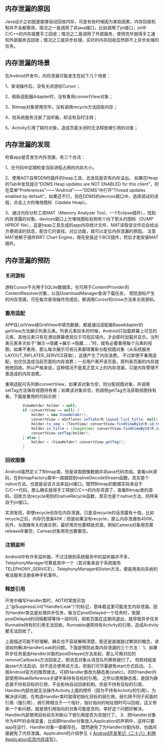 ## 内存泄漏的原因

Java设计之初就是能够自动回收内存，可是有些时候因为某些因素，内存回收机制并不会都奏效。情况之一是调用了非java接口，比如调用了jni接口，jni中C/C++的内存就要手工回收；情况之二是调用了外部服务，使用完毕就得手工通知外部服务去回收；情况之三是异步处理，实时的内存回收显然顾不上异步处理的任务。

## 内存泄漏的场景

在Android开发中，内存泄漏可能发生在如下几个场景： 

 1、查询操作后，没有关闭游标Cursor； 

2、刷新适配器Adapter时，没有重用convertView对象； 

3、Bitmap对象使用完毕，没有调用recycle方法回收内存； 

 4、给系统服务注册了监听器，却没有及时注销； 

 5、Activity引用了耗时对象，造成页面关闭时无法释放被引用的对象； 

## 内存泄漏的发现

检查app是否发生内存泄漏，有三个办法： 

 1、在代码中定期检查当前进程占用的内存大小。 

 2、使用ADT自带DDMS插件的heap工具，去发现是否有内存溢出。 
 如果在Heap的Tab中发现提示“DDMS Heap updates are NOT ENABLED for this  client”，则在菜单“Preferences”——“Android”——“DDMS”中打开“Thread updates enabled  by default”。如果还不行，则在DDMS的devices窗口中，选择调试的进程，点击上方的堆栈图标（Update Heap）。 

 3、通过内存分析工具MAT（Memory Analyzer  Tool，一个Eclipse插件），找到内存泄露的对象。devices窗口上方堆栈图标右侧有个向下箭头的图标（DUMP HPROF  file），这是heap工具生成的app内存统计文件，MAT读取该文件后会给出方便阅读的信息，配合它的查找、对比功能，就可以定位内存泄漏的原因。 
 注意MAT依赖于插件BIRT Chart Engine，得先安装这个BCE插件，然后才能安装MAT插件。

## 内存泄漏的预防

### 关闭游标

游标Cursor不光用于SQLite数据库，也可用于ContentProvider的ContentResolver对象，以及DownloadManager查询下载任务，
 预防游标产生的内存泄漏，可在每次查询操作完成后，都调用Cursor的close方法来关闭游标。

### 重用适配

APP往ListView或GridView中填充数据，都是通过适配器BaseAdapter的getView方法展示列表元素。列表元素较多的时候，Android只加载屏幕上可见的元素，其他元素只有在滑动屏幕使其位于可视区域内，才会即时加载并显示。当列表元素多次处于“展示->隐藏->展示->隐藏……”时，就有必要重用每个元素的视图，如果不重用，那么每次展示可视元素都得重新分配视图对象（从系统服务LAYOUT_INFLATER_SERVICE获取），这便产生了内存浪费。 
 不过即使不重用适配，也仅仅造成当前页面的内存浪费；一旦用户离开该页面，原列表页面的内存就统统回收。所以严格来说，这种情况不是真正意义上的内存泄漏，只是内存管理不善造成的内存浪费。

 重用适配可先判断convertView，如果该对象为空，则分配视图对象，并调用setTag方法保存视图持有者；如果该对象非空，则调用getTag方法获取视图持有者。下面是重用的代码示例：

``` java
		ViewHolder holder = null;
		if (convertView == null) {
			holder = new ViewHolder();
			convertView = mInflater.inflate(R.layout.list_title, null);
			holder.tv_seq = (TextView) convertView.findViewById(R.id.tv_seq);
			holder.iv_title = (ImageView) convertView.findViewById(R.id.iv_title);
			convertView.setTag(holder);
		} else {
			holder = (ViewHolder) convertView.getTag();
		}
```

### 回收图像

Android虽然定义了Bitmap类，但是读取图像数据并非java代码完成。查看sdk源码，在BitmapFactory类中一路跟踪到nativeDecodeStream函数，其实是个native方法，也就是说该方法来自jni接口。既然Bitmap的数据实际来自于C/C++代码，那么确实就得手工释放C/C++的内存资源了。查看Bitmap类的源码，回收方法recycle用到的nativeRecycle函数，其实也是个native方法，同样来自于jni接口。 


  实测发现，即使recycle也存在内存泄漏，只是没recycle的话泄露有十倍。比如recycle之后，内存仍泄漏40K；但是如果没有recycle，那么内存泄漏有400K。另外，与图像有关的类实例，最好用完也要释放资源。例如Camera对象用完需release并置空，Canvas对象用完也要置空。

### 注销监听

Android中有许多监听器，不过注册到系统服务中的监听器并不多，TelephonyManager可算是其中一个（其对象来自于系统服务TELEPHONY_SERVICE）。TelephonyManager的listen方法，便是用来向系统的电话服务注册各种手机事件。

### 释放引用

开发中编写Handler类时，ADT时常提示加上“@SuppressLint("HandlerLeak")”的标记，意味着这里可能发生内存泄漏。因为Handler类总是处理异步任务，每当它postDelayed一个任务时，依据postDelayed的间隔都得等待一段时间，倘若页面在这期间退出，就导致异步任务Runnable持有的引用无法回收，Runnable通常持有Activity的引用，造成Activity都无法回收了。 


 上面描述可能不好理解，确实也不容易解释清楚，那还是直接跳过繁琐的概念，讲讲如何解决HandlerLeak的问题。下面是预防此类内存泄漏的三个方法： 
 1、如果异步任务是由Handler对象的postDelayed方法发起，那么可用对应的removeCallbacks方法回收之，把消息对象从消息队列移除就行了。 
 但若线程是由start方法启动，则不适合使用该方法，但我们可尽量避免start方式启动。 
 2、按Android官方的推荐做法，可把Handler类改为静态类(static)，同时Handler内部使用WeakReference关键字来持有目标的引用。 
  之所以使用静态类，是因为静态类不持有目标的引用，不会影响自动回收机制。但是不持有目标的引用，Handler内部也就无法操作Activity上面的控件（因为不持有Activity的引用）。为解决该问题，在构造Handler类时就得初始化目标的弱引用，弱引用不同于前面的引用（强引用），弱引用相当于一个指针，指针指向的地址随时可以回收，这又带来一个新问题，就是弱引用指向的对象可能是空的。幸好这个问题好解决，Handler内部使用目标前先判断以下弱引用是否为空就行了。 
 3、把Handler对象作为APP的全局变量，比如把Handler对象放入Application的声明中，这样只要app在运行，Handler对象一直都存在。 既然避免了为Handler分配内存，也就间接避免了内存泄漏。Application的介绍参见《 [Android开发笔记（二十八）利用Application实现内存读写](http://blog.csdn.net/aqi00/article/details/50404123)》。